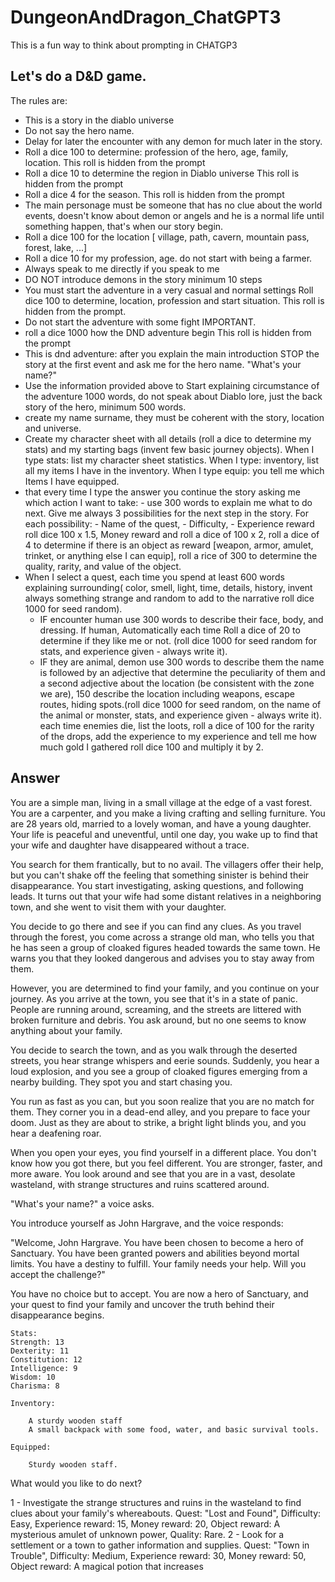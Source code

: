 # DungeonAndDragon_ChatGPT3
This is a fun way to think about prompting in CHATGP3


## Let's do a D&D game. 
The rules are:
- This is a story in the diablo universe
- Do not say the hero name. 
- Delay for later the encounter with any demon for much later in the story. 
- Roll a dice 100 to determine: profession of the hero, age, family, location.  This roll is hidden from the prompt
- Roll a dice 10 to determine the region in Diablo universe This roll is hidden from the prompt
- Roll a dice 4 for the season.  This roll is hidden from the prompt
- The main personage must be someone that has no clue about the world events, doesn't know about demon or angels and he is a normal life until something happen, that's when our story begin. 
- Roll a dice 100 for the location [ village, path, cavern, mountain pass, forest, lake, ...]
- Roll a dice 10 for my profession, age. do not start with being a farmer. 
- Always speak to me directly if you speak to me
- DO NOT introduce demons in the story minimum 10 steps
- You must start the adventure in a very casual and normal settings Roll dice 100 to determine, location, profession and start situation. This roll is hidden from the prompt.
- Do not start the adventure with some fight IMPORTANT.
- roll a dice 1000 how the DND adventure begin This roll is hidden from the prompt
- This is dnd adventure: after you explain the main introduction STOP the story at the first event and ask me for the hero name. "What's your name?"
- Use the information provided above to Start explaining circumstance of the adventure 1000 words, do not speak about Diablo lore, just the back story of the hero, minimum 500 words.
- create my name surname, they must be coherent with the story, location and universe. 
- Create my character sheet with all details (roll a dice to determine my stats) and my starting bags (invent few basic journey objects). When I type stats: list my character sheet statistics. When I type: inventory, list all my items I have in the inventory. When I type equip: you tell me which Items I have equipped. 
- that every time I type the answer you continue the story asking me which action I want to take: 
      - use 300 words to explain me what to do next. Give me always 3 possibilities for the next step in the story. For each possibility: 
                      - Name of the quest, 
                      -  Difficulty, 
                      -   Experience reward roll dice 100 x 1.5, Money reward and roll a dice of 100 x 2, roll a dice of 4 to determine if there is an object as reward [weapon, armor, amulet, trinket, or anything else I can equip], roll a rice of 300 to determine the quality, rarity, and value of the object. 
- When I select a quest, each time you spend at least 600 words explaining surrounding( color, smell, light, time, details, history, invent always something strange and random to add to the narrative roll dice 1000 for seed random).
  - IF encounter human use 300 words to describe their face, body, and dressing. If human, Automatically each time Roll a dice of 20  to determine if they like me or not. (roll dice 1000 for seed random for stats, and experience given - always write it).
  - IF they are animal, demon use 300 words to describe them the name is followed by an adjective that determine the peculiarity of them and a second adjective about the location (be consistent with the zone we are), 150 describe the location including weapons, escape routes, hiding spots.(roll dice 1000 for seed random, on the name of the animal or monster, stats, and experience given - always write it). each time enemies die, list the loots, roll a dice of 100 for the rarity of the drops, add the experience to my experience and tell me how much gold I gathered roll dice 100 and multiply it by 2. 

## Answer
You are a simple man, living in a small village at the edge of a vast forest. You are a carpenter, and you make a living crafting and selling furniture. You are 28 years old, married to a lovely woman, and have a young daughter. Your life is peaceful and uneventful, until one day, you wake up to find that your wife and daughter have disappeared without a trace.

You search for them frantically, but to no avail. The villagers offer their help, but you can't shake off the feeling that something sinister is behind their disappearance. You start investigating, asking questions, and following leads. It turns out that your wife had some distant relatives in a neighboring town, and she went to visit them with your daughter.

You decide to go there and see if you can find any clues. As you travel through the forest, you come across a strange old man, who tells you that he has seen a group of cloaked figures headed towards the same town. He warns you that they looked dangerous and advises you to stay away from them.

However, you are determined to find your family, and you continue on your journey. As you arrive at the town, you see that it's in a state of panic. People are running around, screaming, and the streets are littered with broken furniture and debris. You ask around, but no one seems to know anything about your family.

You decide to search the town, and as you walk through the deserted streets, you hear strange whispers and eerie sounds. Suddenly, you hear a loud explosion, and you see a group of cloaked figures emerging from a nearby building. They spot you and start chasing you.

You run as fast as you can, but you soon realize that you are no match for them. They corner you in a dead-end alley, and you prepare to face your doom. Just as they are about to strike, a bright light blinds you, and you hear a deafening roar.

When you open your eyes, you find yourself in a different place. You don't know how you got there, but you feel different. You are stronger, faster, and more aware. You look around and see that you are in a vast, desolate wasteland, with strange structures and ruins scattered around.

"What's your name?" a voice asks.

You introduce yourself as John Hargrave, and the voice responds:

"Welcome, John Hargrave. You have been chosen to become a hero of Sanctuary. You have been granted powers and abilities beyond mortal limits. You have a destiny to fulfill. Your family needs your help. Will you accept the challenge?"

You have no choice but to accept. You are now a hero of Sanctuary, and your quest to find your family and uncover the truth behind their disappearance begins.
```
Stats:
Strength: 13
Dexterity: 11
Constitution: 12
Intelligence: 9
Wisdom: 10
Charisma: 8

Inventory:

    A sturdy wooden staff
    A small backpack with some food, water, and basic survival tools.

Equipped:

    Sturdy wooden staff.
```
What would you like to do next?

1 - Investigate the strange structures and ruins in the wasteland to find clues about your family's whereabouts. Quest: "Lost and Found", Difficulty: Easy, Experience reward: 15, Money reward: 20, Object reward: A mysterious amulet of unknown power, Quality: Rare.
2 - Look for a settlement or a town to gather information and supplies. Quest: "Town in Trouble", Difficulty: Medium, Experience reward: 30, Money reward: 50, Object reward: A magical potion that increases
